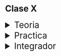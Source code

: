 # Clase X

<details>
<summary style="font-size:28px">Teoria</summary>

---

Lee la siguiente documentacion:

- [Convirtiendo estados en reducer](https://react.dev/learn/extracting-state-logic-into-a-reducer)

Comienza a leer el archivo `App.jsx`, intenta entender el flujo de renderizado, el funcionamiento, y como se relacionan los componentes entre si.

- Aprende la sintaxis para crear un `reducer`.

  - El primer parametro es la funcion que gestiona el cambio de estado.

  - El segundo parametro es el estado inicial.

  - El tercer parametro es una funcion que calcula el estado inicial. Es opcional.

- Observa como nos abstraemos de la logica de gestionar el estado, y como solo nos preocupamos de saber el tipo de accion que queremos realizar. 

  - En el componente `Calculator.jsx` solo nos preocupamos de saber si queremos sumar, restar, multiplicar o dividir, y de los parametros que necesita. Pero no nos preocupamos de como se realiza la operacion.

  - La funcion `calcReducer` se encarga de gestionar el estado, y de realizar la operacion, a partir de la accion que le pasamos.

- Recuerda que el `reducer` nos permite simplificar la logica de gestionar un estado muy complejo.

---

Si quieres, puedes ver el ejercicio con el que trabajaremos durante la clase [aqui](/src/clases/19-reducer/teoria/App.jsx)
</details>
<details>
<summary style="font-size:28px">Practica</summary>

---

1. Crea un contador que se pueda incrementar o decrementar en un `paso` determinado por el usuario.

2. La app tendra un input para ingresar el `paso`, que se manejara con un estado

    ademas tendra dos botones, uno para incrementar y otro para decrementar el contador

3. El contador se manejara con un reducer con dos acciones: incrementar y decrementar

4. El payload de la accion sera el `paso`

---

### Reducer Ejercicio 2

1. crea una app que te permita gestionar una lista de tareas

2. cada tarea tiene
  
    - un texto
  
    - un bool que indica si esta completada o no

3. la app debe permitir las siguientes acciones
  
    - Agregar una tarea

    - Marcar una tarea como completadas

    - Eliminar una tarea

    - Marcar todas las tareas completadas
    
    - Eliminar todas las tareas completadas

4. utilice un reducer para manejar el comportamiento de la lista en cada una de las acciones

> TIP: en la actividad **context**, hicimos un ejercicio similar

---

Puedes ver la resolucion [aqui](/src/clases/19-reducer/practica/App.jsx)
</details>
<details>
<summary style="font-size:28px">Integrador</summary>
WIP: come later
</details>